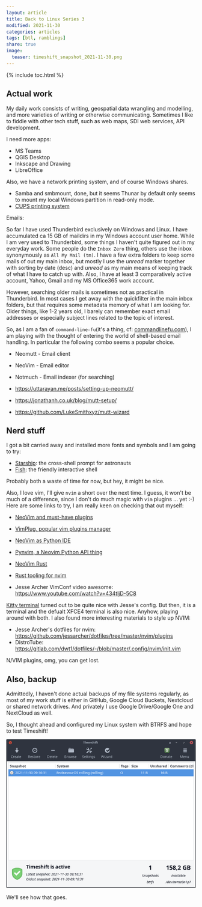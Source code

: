 ```yaml
---
layout: article
title: Back to Linux Series 3
modified: 2021-11-30
categories: articles
tags: [btl, ramblings]
share: true
image:
  teaser: timeshift_snapshot_2021-11-30.png
---
```


{% include toc.html %}

## Actual work

My daily work consists of writing, geospatial data wrangling and modelling, and more varieties of writing or otherwise communicating.
Sometimes I like to fiddle with other tech stuff, such as web maps, SDI web services, API development.

I need more apps:

- MS Teams
- QGIS Desktop
- Inkscape and Drawing
- LibreOffice

Also, we have a network printing system, and of course Windows shares.

- Samba and smbmount, done, but it seems Thunar by default only seems to mount my local Windows partition in read-only mode.
- [CUPS printing system](https://discovery.endeavouros.com/printers/printers/2021/03/)

Emails:

So far I have used Thunderbird exclusively on Windows and Linux. I have accumulated ca 15 GB of maildirs in my Windows account user home. While I am very used to Thunderbird, some things I haven't quite figured out in my everyday work.
Some people do the `Inbox Zero` thing, others use the inbox synonymously as `All My Mail (tm)`. I have a few extra folders to keep some mails of out my main inbox, but mostly I use the *unread* marker together with sorting by date (desc) and *unread* as my main means of keeping track of what I have to catch up with. Also, I have at least 3 comparatively active account, Yahoo, Gmail and my MS Office365 work account.

However, searching older mails is sometimes not as practical in Thunderbird. In most cases I get away with the quickfilter in the main inbox folders, but that requires some metadata memory of what I am looking for. Older things, like 1-2 years old, I barely can remember exact email addresses or especially subject lines related to the topic of interest.

So, as I am a fan of `command-line-fu`(it's a thing, cf: [commandlinefu.com](https://www.commandlinefu.com/)), I am playing with the thought of entering the world of shell-based email handling. In particular the following combo seems a popular choice.

- Neomutt - Email client
- NeoVim - Email editor
- Notmuch - Email indexer (for searching)

- https://uttarayan.me/posts/setting-up-neomutt/
- https://jonathanh.co.uk/blog/mutt-setup/
- https://github.com/LukeSmithxyz/mutt-wizard

## Nerd stuff

I got a bit carried away and installed more fonts and symbols and I am going to try:

- [Starship](https://starship.rs/): the cross-shell prompt for astronauts
- [Fish](https://fishshell.com/): the friendly interactive shell

Probably both a waste of time for now, but hey, it might be nice.

Also, I love vim, I'll give `nvim` a short over the next time. I guess, it won't be much of a difference, since I don't do much magic with `vim` plugins ... yet :-) Here are some links to try, I am really keen on checking that out myself:

- [NeoVim and must-have plugins](https://jdhao.github.io/2018/12/24/centos_nvim_install_use_guide_en/)
- [VimPlug, popular vim plugins manager](https://github.com/junegunn/vim-plug)
- [NeoVim as Python IDE](https://ramezanpour.net/post/2021/04/24/My-ultimate-Neovim-configuration-for-Python-development)
- [Pynvim, a Neovim Python API thing](https://pynvim.readthedocs.io/en/latest/usage/python-plugin-api.html)
- [NeoVim Rust](https://sharksforarms.dev/posts/neovim-rust/)
- [Rust tooling for nvim](https://github.com/simrat39/rust-tools.nvim)

- Jesse Archer VimConf video awesome: https://www.youtube.com/watch?v=434tljD-5C8

[Kitty terminal](https://sw.kovidgoyal.net/kitty/) turned out to be quite nice with Jesse's config. But then, it is a terminal and the defualt XFCE4 terminal is also nice.
Anyhow, playing around with both. I also found more interesting materials to style up NVIM:

- Jesse Archer's dotfiles for nvim: https://github.com/jessarcher/dotfiles/tree/master/nvim/plugins
- DistroTube: https://gitlab.com/dwt1/dotfiles/-/blob/master/.config/nvim/init.vim

N/VIM plugins, omg, you can get lost.


## Also, backup

Admittedly, I haven't done actual backups of my file systems regularly, as most of my work stuff is either in GitHub, Google Cloud Buckets, Nextcloud or shared network drives. And privately I use Google Drive/Google One and NextCloud as well.

So, I thought ahead and configured my Linux system with BTRFS and hope to test Timeshift!

![joplin](/images/timeshift_snapshot_2021-11-30.png)

We'll see how that goes.
